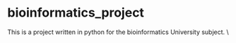 # bioinformatics_project
This is a project written in python for the bioinformatics University subject. \ 
